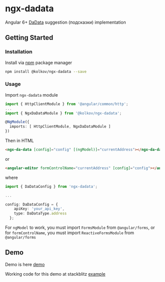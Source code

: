 # ngx-dadata
Angular 6+ [DaData][dadata] suggestion (подсказки) implementation

## Getting Started

### Installation

Install via [npm][npm] package manager

```bash
npm install @kolkov/ngx-dadata --save
```

### Usage

Import `ngx-dadata` module

```typescript
import { HttpClientModule } from '@angular/common/http';
...
import { NgxDaDataModule } from '@kolkov/ngx-dadata';

@NgModule({
  imports: [ HttpClientModule, NgxDaDataModule ]
})
```

Then in HTML

```html
<ngx-da-data [config]="config" [(ngModel)]="currentAddress"></ngx-da-data>
```

or

```html
<angular-editor formControlName="currentAddress" [config]="config"></angular-editor>
```

where

```typescript
import { DaDataConfig } from 'ngx-dadata';

...

config: DaDataConfig = {
    apiKey: 'your_api_key',
    type: DaDataType.address
  };
```

For `ngModel` to work, you must import `FormsModule` from `@angular/forms`, or for `formControlName`, you must import `ReactiveFormsModule` from `@angular/forms`

## Demo
Demo is here [demo][demo]

Working code for this demo at stackblitz [example][example]

[npm]: https://www.npmjs.com/
[dadata]: https://dadata.ru/api/suggest/
[demo]: https://ngx-dadata.stackblitz.io/
[example]: https://stackblitz.com/edit/ngx-dadata
